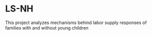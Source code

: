 # LS-NH
This project analyzes mechanisms behind labor supply responses of families with and without young children
